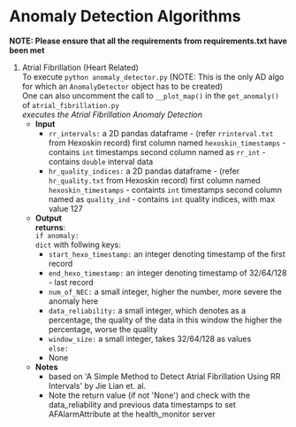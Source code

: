 # Anomaly Detection Algorithms  
**NOTE: Please ensure that all the requirements from requirements.txt have been met**  

1. Atrial Fibrillation (Heart Related)  
To execute `python anomaly_detector.py` (NOTE: This is the only AD algo for which an `AnomalyDetector` object has to be created)  
One can also uncomment the call to `__plot_map()` in the `get_anomaly()` of `atrial_fibrillation.py`  
*executes the Atrial Fibrillation Anomaly Detection*  
    - **Input**  
       - `rr_intervals:` a 2D pandas dataframe - (refer `rrinterval.txt` from Hexoskin record) 	first column named `hexoskin_timestamps` - contains `int` timestamps second column named as `rr_int` - contains `double` interval data  
       - `hr_quality_indices:` a 2D pandas dataframe - (refer `hr_quality.txt` from Hexoskin record) first column named `hexoskin_timestamps` - containts `int` timestamps second column named as `quality_ind` - contains `int` quality indices, with max value 127  
    - **Output**  
       **returns**:  
       `if anomaly:`  
       `dict` with follwing keys:  
       - `start_hexo_timestamp:` an integer denoting timestamp of the first record  
       - `end_hexo_timestamp:` an integer denoting timestamp of 32/64/128 - last record  
       - `num_of_NEC:` a small integer, higher the number, more severe the anomaly here  
       - `data_reliability:` a small integer, which denotes as a percentage, the quality of the data in this window the higher the percentage, worse the quality  
       - `window_size:` a small integer, takes 32/64/128 as values  
       `else:`  
       - None  
    - **Notes**  
       - based on 'A Simple Method to Detect Atrial Fibrillation Using RR Intervals' by Jie Lian et. al.  
       - Note the return value (if not 'None') and check with the data_reliability and previous data timestamps to set AFAlarmAttribute at the health_monitor server  


